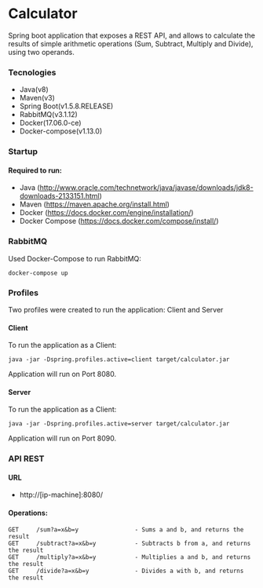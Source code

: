 # Calculator
Spring boot application that exposes a REST API, and allows to calculate the results of simple arithmetic operations (Sum, Subtract, Multiply and Divide), using two operands.

### Tecnologies

- Java(v8)
- Maven(v3)
- Spring Boot(v1.5.8.RELEASE)
- RabbitMQ(v3.1.12)
- Docker(17.06.0-ce)
- Docker-compose(v1.13.0)

### Startup
#### Required to run:

- Java (http://www.oracle.com/technetwork/java/javase/downloads/jdk8-downloads-2133151.html)
- Maven (https://maven.apache.org/install.html)
- Docker (https://docs.docker.com/engine/installation/)
- Docker Compose (https://docs.docker.com/compose/install/)

### RabbitMQ
Used Docker-Compose to run RabbitMQ:
```
docker-compose up
```

### Profiles
Two profiles were created to run the application: Client and Server
#### Client
To run the application as a Client:
```
java -jar -Dspring.profiles.active=client target/calculator.jar
```
Application will run on Port 8080.
#### Server
To run the application as a Client:
```
java -jar -Dspring.profiles.active=server target/calculator.jar
```
Application will run on Port 8090.

### API REST
#### URL
- http://[ip-machine]:8080/
#### Operations:
```
GET     /sum?a=x&b=y                - Sums a and b, and returns the result
GET     /subtract?a=x&b=y           - Subtracts b from a, and returns the result
GET     /multiply?a=x&b=y           - Multiplies a and b, and returns the result
GET     /divide?a=x&b=y             - Divides a with b, and returns the result
```

